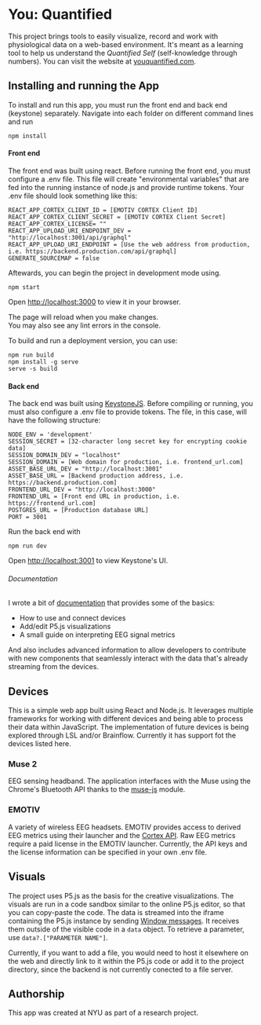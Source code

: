 # You: Quantified
This project brings tools to easily visualize, record and work with physiological data on a web-based environment. It's meant as a learning tool to help us understand the _Quantified Self_ (self-knowledge through numbers). You can visit the website at [youquantified.com](https://youquantified.com).

## Installing and running the App
To install and run this app, you must run the front end and back end (keystone) separately. Navigate into each folder on different command lines and run

`npm install`

#### Front end 
The front end was built using react. Before running the front end, you must configure a .env file. This file will create "environmental variables" that are fed into the running instance of node.js and provide runtime tokens. Your .env file should look something like this:

```
REACT_APP_CORTEX_CLIENT_ID = [EMOTIV CORTEX Client ID]
REACT_APP_CORTEX_CLIENT_SECRET = [EMOTIV CORTEX Client Secret]
REACT_APP_CORTEX_LICENSE= ""
REACT_APP_UPLOAD_URI_ENDPOINT_DEV = "http://localhost:3001/api/graphql"
REACT_APP_UPLOAD_URI_ENDPOINT = [Use the web address from production, i.e. https://backend.production.com/api/graphql]
GENERATE_SOURCEMAP = false
```


Aftewards, you can begin the project in development mode using.

`npm start`

Open [http://localhost:3000](http://localhost:3000) to view it in your browser.

The page will reload when you make changes.\
You may also see any lint errors in the console.

To build and run a deployment version, you can use:

```
npm run build
npm install -g serve
serve -s build
```


#### Back end 
The back end was built using [KeystoneJS](https://keystonejs.com). Before compiling or running, you must also configure a .env file to provide tokens. The file, in this case, will have the following structure:
```
NODE_ENV = 'development'
SESSION_SECRET = [32-character long secret key for encrypting cookie data]
SESSION_DOMAIN_DEV = "localhost"
SESSION_DOMAIN = [Web domain for production, i.e. frontend_url.com]
ASSET_BASE_URL_DEV = "http://localhost:3001"
ASSET_BASE_URL = [Backend production address, i.e. https://backend.production.com]
FRONTEND_URL_DEV = "http://localhost:3000"
FRONTEND_URL = [Front end URL in production, i.e. https://frontend_url.com]
POSTGRES_URL = [Production database URL]
PORT = 3001
```

Run the back end with

`npm run dev`

Open [http://localhost:3001](http://localhost:3001) to view Keystone's UI.


###### Documentation 
I wrote a bit of [documentation](https://creative-quantified-self.gitbook.io/docs/) that provides some of the basics:
* How to use and connect devices
* Add/edit P5.js visualizations
* A small guide on interpreting EEG signal metrics

And also includes advanced information to allow developers to contribute with new components that seamlessly interact with the data that's already streaming from the devices.


## Devices
This is a simple web app built using React and Node.js. It leverages multiple frameworks for working with different devices and being able to process their data within JavaScript. The implementation of future devices is being explored through LSL and/or Brainflow. Currently it has support fot the devices listed here.

### Muse 2
EEG sensing headband. The application interfaces with the Muse using the Chrome's Bluetooth API thanks to the [muse-js](https://github.com/urish/muse-js) module.

### EMOTIV
A variety of wireless EEG headsets. EMOTIV provides access to derived EEG metrics using their launcher and the [Cortex API](https://github.com/Emotiv/cortex-example). Raw EEG metrics require a paid license in the EMOTIV launcher. Currently, the API keys and the license information can be specified in your own .env file.

## Visuals
The project uses P5.js as the basis for the creative visualizations. The visuals are run in a code sandbox similar to the online P5.js editor, so that you can copy-paste the code. The data is streamed into the iframe containing the P5.js instance by sending [Window messages](https://developer.mozilla.org/en-US/docs/Web/API/Window/postMessage). It receives them outside of the visible code in a `data` object. To retrieve a parameter, use `data?.["PARAMETER NAME"]`.

Currently, if you want to add a file, you would need to host it elsewhere on the web and directly link to it within the P5.js code or add it to the project directory, since the backend is not currently conected to a file server.

## Authorship
This app was created at NYU as part of a research project.
